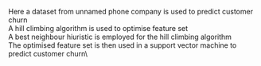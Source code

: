 Here a dataset from unnamed phone company is used to predict customer churn\
A hill climbing algorithm is used to optimise feature set\
A best neighbour hiuristic is employed for the hill climbing algorithm\
The optimised feature set is then used in a support vector machine to predict customer churn\

